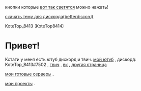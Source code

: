 
кнопки которые [вот так светятся](https://google.com) можно нажать!



[скачать тему для дискорда(betterdiscord)](https://www.dropbox.com/s/6lg67ueblw3tiiz/TOP.theme.css?dl=1)

KoteTop_8413 (KoteTop8414)
# Привет!
Кстати у меня есть ютуб дискорд и твич.
[мой ютуб](https://www.youtube.com/channel/UCesFGmiO66ENNL5wcj1CTYQ) ,
дискорд: KoteTop_8413#7502 ,
[твич](https://www.twitch.tv/kotetop8413) ,
[вк](https://vk.com/kotetop8413) ,
[другая страница](idle.html)







[мои готовые серверы](https://kotetop8414.github.io/servers_download/) .






[мои проекты](https://kotetop8414.github.io/projects/)  .





  
  

  
